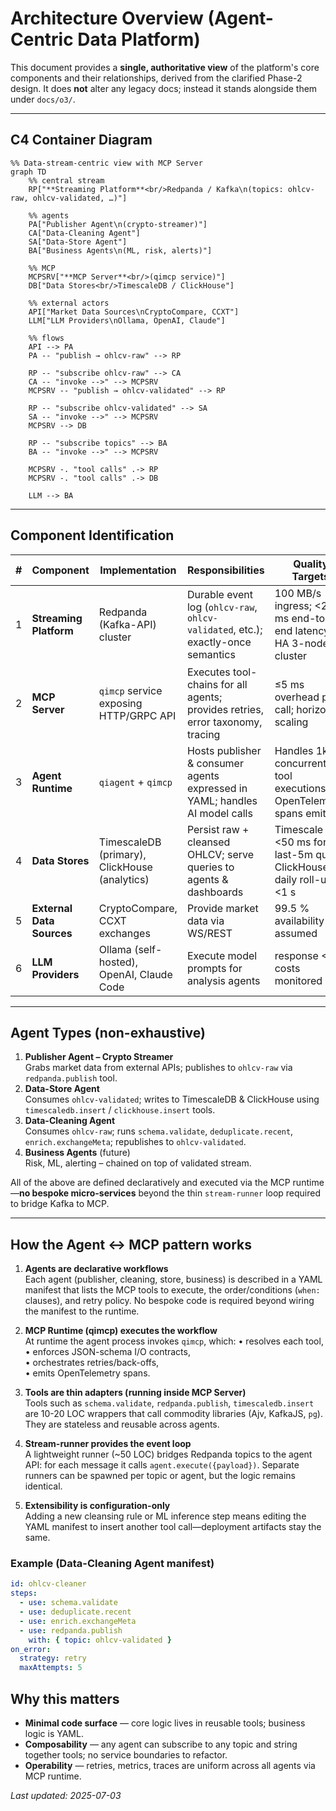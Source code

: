 # Architecture Overview (Agent-Centric Data Platform)

This document provides a **single, authoritative view** of the platform's core components and their relationships, derived from the clarified Phase-2 design.  It does **not** alter any legacy docs; instead it stands alongside them under `docs/o3/`.

---

## C4 Container Diagram

```mermaid
%% Data-stream-centric view with MCP Server
graph TD
    %% central stream
    RP["**Streaming Platform**<br/>Redpanda / Kafka\n(topics: ohlcv-raw, ohlcv-validated, …)"]

    %% agents
    PA["Publisher Agent\n(crypto-streamer)"]
    CA["Data-Cleaning Agent"]
    SA["Data-Store Agent"]
    BA["Business Agents\n(ML, risk, alerts)"]

    %% MCP
    MCPSRV["**MCP Server**<br/>(qimcp service)"]
    DB["Data Stores<br/>TimescaleDB / ClickHouse"]

    %% external actors
    API["Market Data Sources\nCryptoCompare, CCXT"]
    LLM["LLM Providers\nOllama, OpenAI, Claude"]

    %% flows
    API --> PA
    PA -- "publish → ohlcv-raw" --> RP

    RP -- "subscribe ohlcv-raw" --> CA
    CA -- "invoke -->" --> MCPSRV
    MCPSRV -- "publish → ohlcv-validated" --> RP

    RP -- "subscribe ohlcv-validated" --> SA
    SA -- "invoke -->" --> MCPSRV
    MCPSRV --> DB

    RP -- "subscribe topics" --> BA
    BA -- "invoke -->" --> MCPSRV

    MCPSRV -. "tool calls" .-> RP
    MCPSRV -. "tool calls" .-> DB

    LLM --> BA
```

---

## Component Identification

| # | Component | Implementation | Responsibilities | Quality Targets |
|---|-----------|----------------|------------------|-----------------|
| 1 | **Streaming Platform** | Redpanda (Kafka-API) cluster | Durable event log (`ohlcv-raw`, `ohlcv-validated`, etc.); exactly-once semantics | 100 MB/s ingress; <200 ms end-to-end latency; HA 3-node cluster |
| 2 | **MCP Server** | `qimcp` service exposing HTTP/GRPC API | Executes tool-chains for all agents; provides retries, error taxonomy, tracing | ≤5 ms overhead per call; horizontal scaling |
| 3 | **Agent Runtime** | `qiagent` + `qimcp` | Hosts publisher & consumer agents expressed in YAML; handles AI model calls | Handles 1k concurrent tool executions; OpenTelemetry spans emitted |
| 4 | **Data Stores** | TimescaleDB (primary), ClickHouse (analytics) | Persist raw + cleansed OHLCV; serve queries to agents & dashboards | Timescale P95 <50 ms for last-5m query; ClickHouse daily roll-up <1 s |
| 5 | **External Data Sources** | CryptoCompare, CCXT exchanges | Provide market data via WS/REST | 99.5 % availability assumed |
| 6 | **LLM Providers** | Ollama (self-hosted), OpenAI, Claude Code | Execute model prompts for analysis agents | response <5 s; costs monitored |

---

## Agent Types (non-exhaustive)
1. **Publisher Agent – Crypto Streamer**  
   Grabs market data from external APIs; publishes to `ohlcv-raw` via `redpanda.publish` tool.
2. **Data-Store Agent**  
   Consumes `ohlcv-validated`; writes to TimescaleDB & ClickHouse using `timescaledb.insert` / `clickhouse.insert` tools.
3. **Data-Cleaning Agent**  
   Consumes `ohlcv-raw`; runs `schema.validate`, `deduplicate.recent`, `enrich.exchangeMeta`; republishes to `ohlcv-validated`.
4. **Business Agents** (future)  
   Risk, ML, alerting – chained on top of validated stream.

All of the above are defined declaratively and executed via the MCP runtime—**no bespoke micro-services** beyond the thin `stream-runner` loop required to bridge Kafka to MCP.

---

## How the Agent ↔ MCP pattern works

1. **Agents are declarative workflows**  
   Each agent (publisher, cleaning, store, business) is described in a YAML manifest that lists the MCP tools to execute, the order/conditions (`when:` clauses), and retry policy.  No bespoke code is required beyond wiring the manifest to the runtime.

2. **MCP Runtime (qimcp) executes the workflow**  
   At runtime the agent process invokes `qimcp`, which:
   • resolves each tool,  
   • enforces JSON-schema I/O contracts,  
   • orchestrates retries/back-offs,  
   • emits OpenTelemetry spans.

3. **Tools are thin adapters (running inside MCP Server)**  
   Tools such as `schema.validate`, `redpanda.publish`, `timescaledb.insert` are 10-20 LOC wrappers that call commodity libraries (Ajv, KafkaJS, `pg`).  They are stateless and reusable across agents.

4. **Stream-runner provides the event loop**  
   A lightweight runner (~50 LOC) bridges Redpanda topics to the agent API: for each message it calls `agent.execute({payload})`.  Separate runners can be spawned per topic or agent, but the logic remains identical.

5. **Extensibility is configuration-only**  
   Adding a new cleansing rule or ML inference step means editing the YAML manifest to insert another tool call—deployment artifacts stay the same.

### Example (Data-Cleaning Agent manifest)
```yaml
id: ohlcv-cleaner
steps:
  - use: schema.validate
  - use: deduplicate.recent
  - use: enrich.exchangeMeta
  - use: redpanda.publish
    with: { topic: ohlcv-validated }
on_error:
  strategy: retry
  maxAttempts: 5
```

## Why this matters
* **Minimal code surface** — core logic lives in reusable tools; business logic is YAML.  
* **Composability** — any agent can subscribe to any topic and string together tools; no service boundaries to refactor.
* **Operability** — retries, metrics, traces are uniform across all agents via MCP runtime.

_Last updated: 2025-07-03_ 